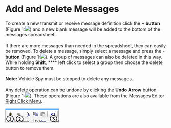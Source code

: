 # Add and Delete Messages

To create a new transmit or receive message definition click the **+ button** (Figure 1:![](https://cdn.intrepidcs.net/support/VehicleSpy/assets/smOne.gif)) and a new blank message will be added to the bottom of the messages spreadsheet.\
\
If there are more messages than needed in the spreadsheet, they can easily be removed. To delete a message, simply select a message and press the - **button** (Figure 1:![](https://cdn.intrepidcs.net/support/VehicleSpy/assets/smTwo.gif)). A group of messages can also be deleted in this way. While holding **Shift**, \*\*\*\* left click to select a group then choose the delete button to remove them.\
\
**Note:** Vehicle Spy must be stopped to delete any messages.\
\
Any delete operation can be undone by clicking the **Undo Arrow** button (Figure 1:![](https://cdn.intrepidcs.net/support/VehicleSpy/assets/smThree.gif)). These operations are also available from the Messages Editor[ Right Click Menu](messages-editor-right-click-menu.md).

![Figure 1: Quickly add and delete messages using the + and - buttons.](../../../.gitbook/assets/spyinadddelete.gif)
